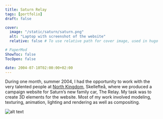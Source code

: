 ```yaml
---
title: Saturn Relay
tags: [portfolio]
draft: false

cover:
  image: "/static/saturn/saturn.png"
  alt: "Laptop with screenshot of the website"
  relative: false # To use relative path for cover image, used in hugo Page-bundles

# PaperMod
ShowToc: false
TocOpen: false

date: 2004-07-10T02:00:00+02:00
---
```


During one month, summer 2004, I had the opportunity to work with the very talented people at [North Kingdom](http://www.northkingdom.com), Skellefteå, where we produced a campaign website for Saturn’s new family car, The Relay. My task was to create 3D elements for the website. Most of my work involved modeling, texturing, animation, lighting and rendering as well as compositing.

![alt text](/static/saturn/saturn_grid.jpg "Saturn Relay")

